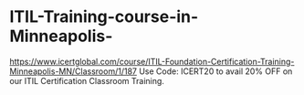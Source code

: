 # ITIL-Training-course-in-Minneapolis-
https://www.icertglobal.com/course/ITIL-Foundation-Certification-Training-Minneapolis-MN/Classroom/1/187     Use Code: ICERT20 to avail 20% OFF on our ITIL Certification Classroom Training.
